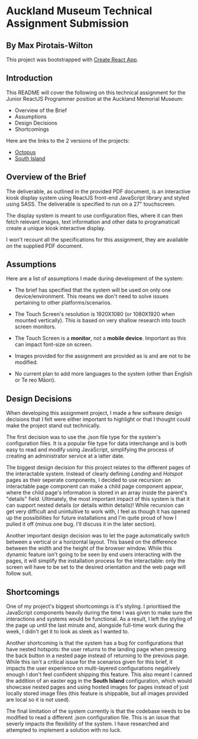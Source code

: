# Auckland Museum Technical Assignment Submission

## By Max Pirotais-Wilton

This project was bootstrapped with [Create React App](https://github.com/facebook/create-react-app).

## Introduction

This README will cover the following on this technical assignment for the Junior ReactJS Programmer position at the Auckland Memorial Museum: 

- Overview of the Brief
- Assumptions
- Design Decisions
- Shortcomings

Here are the links to the 2 versions of the projects:

- [Octopus](https://octopus-am-tech-assignment.netlify.app/)
- [South Island](https://southisland-am-tech-assignment.netlify.app/)

## Overview of the Brief

The deliverable, as outlined in the provided PDF document, is an interactive kiosk display system using ReactJS front-end JavaScript library and styled using SASS. The deliverable is specified to run on a 27" touchscreen.

The display system is meant to use configuration files, where it can then fetch relevant images, text information and other data to programaticall create a unique kiosk interactive display. 

I won't recount all the specifications for this assignment, they are available on the supplied PDF document.

## Assumptions

Here are a list of assumptions I made during development of the system:

- The brief has specified that the system will be used on only one device/environment. This means we don't need to solve issues pertaining to other platforms/scenarios.

- The Touch Screen's resolution is 1920X1080 (or 1080X1920 when mounted vertically). This is based on very shallow research into touch screen monitors.

- The Touch Screen is a **monitor**, not a **mobile device**. Important as this can impact font-size on screen.

- Images provided for the assignment are provided as is and are not to be modified.

- No current plan to add more languages to the system (other than English or Te reo Māori).

## Design Decisions

When developing this assignment project, I made a few software design decisions that I felt were either important to highlight or that I thought could make the project stand out technically.

The first decision was to use the .json file type for the system's configuration files. It is a popular file type for data interchange and is both easy to read and modify using JavaScript, simplifying the process of creating an administrator service at a latter date.

The biggest design decision for this project relates to the different pages of the interactable system. Instead of clearly defining _Landing_ and _Hotspot_ pages as their seperate components, I decided to use recursion: an interactable page component can make a child page component appear, where the child page's information is stored in an array inside the parent's "details" field. Ultimately, the most important impact of this system is that it can support nested details (or details within details)! While recursion can get very difficult and unintuitive to work with, I feel as though it has opened up the possibilities for future installations and I'm quite proud of how I pulled it off (minus one bug. I'll discuss it in the later section).

Another important design decision was to let the page automatically switch between a vertical or a horizontal layout. This based on the difference between the width and the height of the browser window. While this dynamic feature isn't going to be seen by end users interacting with the pages, it will simplify the installation process for the interactable: only the screen will have to be set to the desired orientation and the web page will follow suit.

## Shortcomings

One of my project's biggest shortcomings is it's styling. I prioritised the JavaScript components heavily during the time I was given to make sure the interactions and systems would be functional. As a result, I left the styling of the page up until the last minute and, alongside full-time work during the week, I didn't get it to look as sleek as I wanted to. 

Another shortcoming is that the system has a bug for configurations that have nested hotspots: the user returns to the landing page when pressing the back button in a nested page instead of returning to the previous page. While this isn't a critical issue for the scenarios given for this brief, it impacts the user experience on multi-layered configurations negatively enough I don't feel confident shipping this feature. This also meant I canned the addition of an easter egg in the **South Island** configuration, which would showcase nested pages and using hosted images for pages instead of just locally stored image files (this feature is shippable, but all images provided are local so it is not used). 

The final limitation of the system currently is that the codebase needs to be modified to read a different .json configuration file. This is an issue that severly impacts the flexibility of the system. I have researched and attempted to implement a solution with no luck.